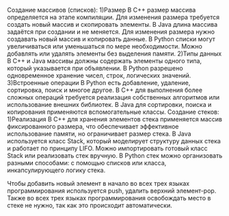 Создание массивов (списков):
1)Размер
В С++  размер массива определяется на этапе компиляции. Для изменения размера требуется создать новый массив и скопировать элементы.
В Java длина массива задаётся при создании и не меняется. Для изменения размера нужно создавать новый массив и копировать данные.
В Python списки могут увеличиваться или уменьшаться по мере необходимости. Можно добавлять или удалять элементы без выделения памяти.
2)Типы данных
В С++ и Java массивы должны содержать элементы одного типа, который указывается при объявлении.
 В Python разрешено одновременное хранение чисел, строк, логических значений.
3)Встроенные операции
В Python есть добавление, удаление, сортировка, поиск и многое другое.
В С++  для выполнения более сложных операций требуется реализация собственных алгоритмов или использование внешних библиотек.
В  Java  для сортировки, поиска и копирования применяются вспомогательные классы.
Создание стеков:
1)Реализация
 В С++  для хранения элементов стека применяется массив фиксированного размера, что обеспечивает эффективное использование памяти, но ограничивает размер стека.
В  Java   используется класс Stack, который моделирует структуру данных стека и работает по принципу LIFO. Можно импортировать готовый класс Stack или реализовать стек вручную.
В Python стек можно организовать разными способами: с помощью списков или класса, инкапсулирующего логику стека.

Чтобы добавить новый элемент в начало во всех трех языках программирования используется push, удалить верхний элемент-pop. Также  во всех трех языках программирования освобождать место в стеке не нужно, так как это происходит автоматически.
